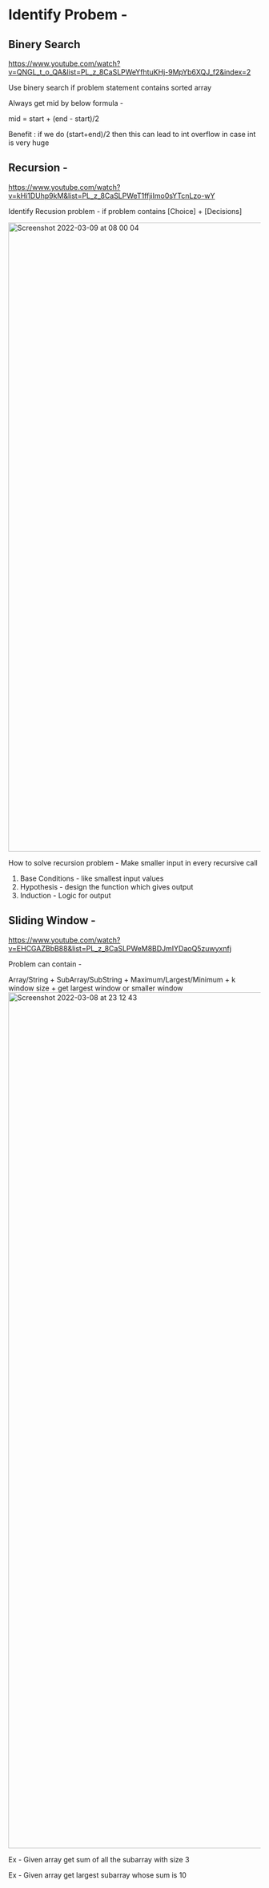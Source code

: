 # Identify Probem - 


## Binery Search 
https://www.youtube.com/watch?v=QNGL_t_o_QA&list=PL_z_8CaSLPWeYfhtuKHj-9MpYb6XQJ_f2&index=2

Use binery search if problem statement contains sorted array 

Always get mid by below formula - 

mid = start + (end - start)/2

Benefit : if we do (start+end)/2 then this can lead to int overflow in case int is very huge 


## Recursion - 
https://www.youtube.com/watch?v=kHi1DUhp9kM&list=PL_z_8CaSLPWeT1ffjiImo0sYTcnLzo-wY

Identify Recusion problem - if problem contains [Choice] + [Decisions]

<img width="1256" alt="Screenshot 2022-03-09 at 08 00 04" src="https://user-images.githubusercontent.com/10761678/157381720-4a291db1-e46a-4769-855d-f7a7f685bb80.png">

How to solve recursion problem - Make smaller input in every recursive call
1. Base Conditions - like smallest input values 
2. Hypothesis - design the function which gives output 
3. Induction - Logic for output 



## Sliding Window - 
https://www.youtube.com/watch?v=EHCGAZBbB88&list=PL_z_8CaSLPWeM8BDJmIYDaoQ5zuwyxnfj

Problem can contain - 

Array/String     + 	SubArray/SubString  	+		Maximum/Largest/Minimum		+ k window size 	 + get largest window or smaller window 
<img width="1709" alt="Screenshot 2022-03-08 at 23 12 43" src="https://user-images.githubusercontent.com/10761678/157327299-ba47410f-0275-4c33-b4b5-8483c526e8e5.png">

Ex - Given array get sum of all the subarray with size 3 

Ex -  Given array get largest subarray whose sum is 10 


